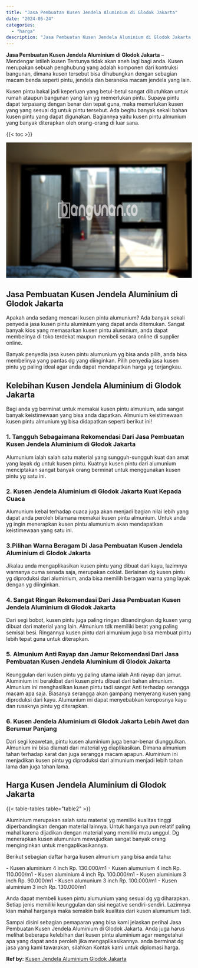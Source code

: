 ```yaml
---
title: "Jasa Pembuatan Kusen Jendela Aluminium di Glodok Jakarta"
date: "2024-05-24"
categories: 
  - "harga"
description: "Jasa Pembuatan Kusen Jendela Aluminium di Glodok Jakarta. Sampai disini sebagian pemaparan yang bisa kami jelaskan perihal Jasa Pembuatan Kusen Jendela Alumi..."
---
```


**Jasa Pembuatan Kusen Jendela Aluminium di Glodok Jakarta** – Mendengar istileh kusen Tentunya tidak akan aneh lagi bagi anda. Kusen merupakan sebuah penghubung yang adalah komponen dari kontruksi bangunan, dimana kusen tersebut bisa dihubungkan dengan sebagian macam benda seperti pintu, jendela dan beraneka macam jendela yang lain.

Kusen pintu bakal jadi keperluan yang betul-betul sangat dibutuhkan untuk rumah ataupun bangunan yang lain yg memerlukan pintu. Supaya pintu dapat terpasang dengan benar dan tepat guna, maka memerlukan kusen yang yang sesuai dg untuk pintu tersebut. Ada begitu banyak sekali bahan kusen pintu yang dapat digunakan. Bagiannya yaitu kusen pintu almunium yang banyak diterapkan oleh orang-orang di luar sana.

{{< toc >}}

![Jasa Pembuatan Kusen Jendela Aluminium di Glodok Jakarta](/images/harga-kusen-jendela-alumunium-31.png)

## Jasa Pembuatan Kusen Jendela Aluminium di Glodok Jakarta

Apakah anda sedang mencari kusen pintu alumunium? Ada banyak sekali penyedia jasa kusen pintu aluminium yang dapat anda ditemukan. Sangat banyak kios yang memasarkan kusen pintu aluminium, anda dapat membelinya di toko terdekat maupun membeli secara online di supplier online.

Banyak penyedia jasa kusen pintu alumunium yg bisa anda pilih, anda bisa membelinya yang pantas dg yang diinginkan. Pilih penyedia jasa kusen pintu yg paling ideal agar anda dapat mendapatkan harga yg terjangkau.

## Kelebihan Kusen Jendela Aluminium di Glodok Jakarta

Bagi anda yg berminat untuk memakai kusen pintu almunium, ada sangat banyak keistimewaan yang bisa anda dapatkan. Almunium keistimewaan kusen pintu almunium yg bisa didapatkan seperti berikut ini!

### 1\. Tangguh Sebagaimana Rekomendasi Dari Jasa Pembuatan Kusen Jendela Aluminium di Glodok Jakarta

Alumunium ialah salah satu material yang sungguh-sungguh kuat dan amat yang layak dg untuk kusen pintu. Kuatnya kusen pintu dari alumunium menciptakan sangat banyak orang berminat untuk menggunakan kusen pintu yg satu ini.

### 2\. Kusen Jendela Aluminium di Glodok Jakarta Kuat Kepada Cuaca

Alumunium kebal terhadap cuaca juga akan menjadi bagian nilai lebih yang dapat anda peroleh bilamana memakai kusen pintu almunium. Untuk anda yg ingin menerapkan kusen pintu alumunium akan mendapatkan keistimewaan yang satu ini.

### 3.Pilihan Warna Beragam Di Jasa Pembuatan Kusen Jendela Aluminium di Glodok Jakarta

Jikalau anda mengaplikasikan kusen pintu yang dibuat dari kayu, lazimnya warnanya cuma senada saja, merupakan coklat. Berlainan dg kusen pintu yg diproduksi dari aluminium, anda bisa memilih beragam warna yang layak dengan yg diinginkan.

### 4\. Sangat Ringan Rekomendasi Dari Jasa Pembuatan Kusen Jendela Aluminium di Glodok Jakarta

Dari segi bobot, kusen pintu juga paling ringan dibandingkan dg kusen yang dibuat dari material yang lain. Almunium tdk memiliki berat yang paling semisal besi. Ringannya kusen pintu dari almunium juga bisa membuat pintu lebih tepat guna untuk diterapkan.

### 5\. Almunium Anti Rayap dan Jamur Rekomendasi Dari Jasa Pembuatan Kusen Jendela Aluminium di Glodok Jakarta

Keunggulan dari kusen pintu yg paling utama ialah Anti rayap dan jamur. Aluminium ini berakibat dari kusen pintu dibuat dari bahan almunium. Almunium ini menghasilkan kusen pintu tadi sangat Anti terhadap serangga macam apa saja. Biasanya serangga akan gampang menyerang kusen yang diproduksi dari kayu. Alumunium ini dapat menyebabkan keroposnya kayu dan rusaknya pintu yg diterapkan.

### 6\. Kusen Jendela Aluminium di Glodok Jakarta Lebih Awet dan Berumur Panjang

Dari segi keawetan, pintu kusen aluminium juga benar-benar diunggulkan. Almunium ini bisa diamati dari material yg diaplikasikan. Dimana almunium tahan terhadap karat dan juga serangga macam apapun. Aluminium ini menjadikan kusen pintu yg diproduksi dari almunium menjadi lebih tahan lama dan juga tahan lama.

## Harga Kusen Jendela Aluminium di Glodok Jakarta

{{< table-tables table="table2" >}}

Aluminium merupakan salah satu material yg memiliki kualitas tinggi diperbandingkan dengan material lainnya. Untuk harganya pun relatif paling mahal karena dijadikan dengan material yang memiliki mutu unggul. Dg menerapkan kusen alumunium mewujudkan sangat banyak orang menginginkan untuk mengaplikasikannya.

Berikut sebagian daftar harga kusen almunium yang bisa anda tahu:

\- Kusen aluminium 4 inch Rp. 130.000/m1 - Kusen alumunium 4 inch Rp. 110.000/m1 - Kusen aluminium 4 inch Rp. 100.000/m1 - Kusen aluminium 3 inch Rp. 90.000/m1 - Kusen alumunium 3 inch Rp. 100.000/m1 - Kusen aluminium 3 inch Rp. 130.000/m1

Anda dapat membeli kusen pintu alumunium yang sesuai dg yg diharapkan. Setiap jenis memiliki keunggulan dan sisi negative sendiri-sendiri. Lazimnya kian mahal harganya maka semakin baik kualitas dari kusen alumunium tadi.

Sampai disini sebagian pemaparan yang bisa kami jelaskan perihal Jasa Pembuatan Kusen Jendela Aluminium di Glodok Jakarta. Anda juga harus melihat beberapa kelebihan dari kusen pintu aluminium agar mengetahui apa yang dapat anda peroleh jika mengaplikasikannya. anda berminat dg jasa yang kami tawarakan, silahkan Kontak kami untuk diplomasi harga.

**Ref by:** [Kusen Jendela Aluminium Glodok Jakarta](https://id.wikipedia.org/wiki/Kusen)
